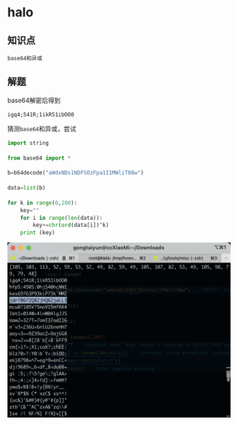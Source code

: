 # halo

## 知识点

`base64和异或`

## 解题

base64解密后得到

```
igq4;541R;1ikR51ibOO0
```

猜测`base64`和异或，尝试

```python
import string

from base64 import *

b=b64decode("aWdxNDs1NDFSOzFpa1I1MWliT08w")

data=list(b)

for k in range(0,200):
    key=""
    for i in range(len(data)):
        key+=chr(ord(data[i])^k)
    print (key)
```

![](./img/halo-1.png)